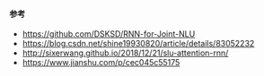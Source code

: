 #### 参考
- https://github.com/DSKSD/RNN-for-Joint-NLU
- https://blog.csdn.net/shine19930820/article/details/83052232
- http://sixerwang.github.io/2018/12/21/slu-attention-rnn/
- https://www.jianshu.com/p/cec045c55175
